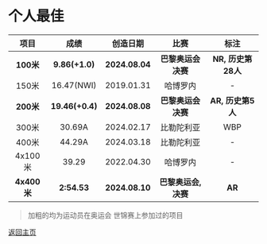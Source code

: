 # 个人最佳

|    项目     |      成绩       |    创造日期    |         比赛         |        标注        |
| :---------: | :-------------: | :------------: | :------------------: | :----------------: |
|  **100米**  | **9.86(+1.0)**  | **2024.08.04** | **巴黎奥运会 决赛**  | **NR, 历史第28人** |
|    150米    |   16.47(NWI)    |   2019.01.31   |       哈博罗内       |         -          |
|  **200米**  | **19.46(+0.4)** | **2024.08.08** | **巴黎奥运会 决赛**  | **AR, 历史第5人**  |
|    300米    |     30.69A      |   2024.02.17   |      比勒陀利亚      |        WBP         |
|    400米    |     44.29A      |   2024.03.18   |      比勒陀利亚      |         -          |
|   4x100米   |      39.29      |   2022.04.30   |       哈博罗内       |         -          |
| **4x400米** |   **2:54.53**   | **2024.08.10** | **巴黎奥运会, 决赛** |       **AR**       |

> 加粗的均为运动员在奥运会 世锦赛上参加过的项目

[返回主页](./Profile.md)